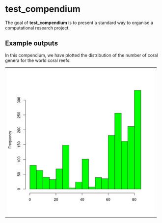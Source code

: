 # test_compendium

The goal of **test_compendium** is to present a standard way to organise a computational research project.

## Example outputs

In this compendium, we have plotted the distribution of the number of coral genera for the world coral reefs:

|                             |
|:---------------------------:|
| ![](outputs/hist_coral.png) |
